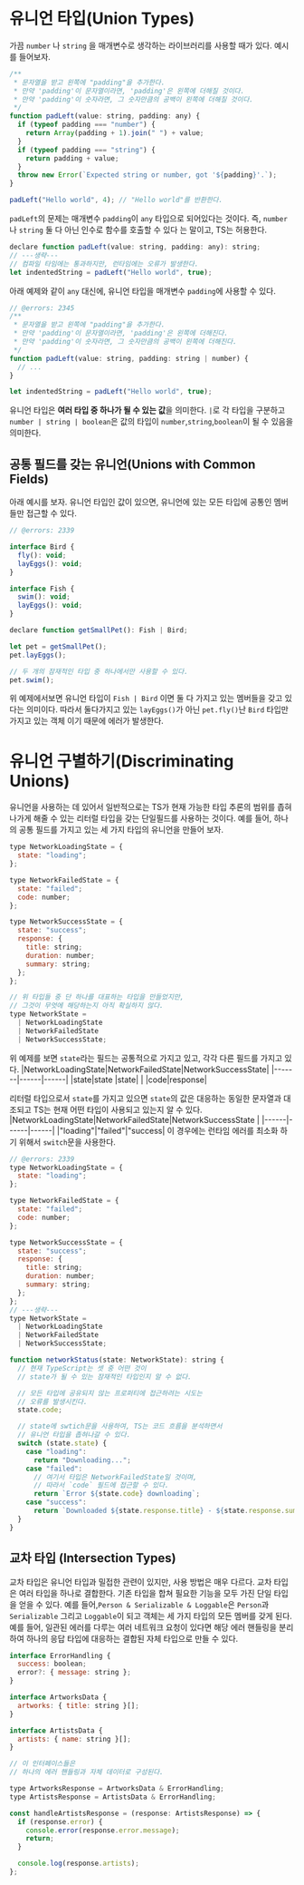 # 유니언 타입(Union Types)

가끔 ```number``` 나 ```string``` 을 매개변수로 생각하는 라이브러리를 사용할 때가 있다. 예시를 들어보자.
```Javascript
/**
 * 문자열을 받고 왼쪽에 "padding"을 추가한다.
 * 만약 'padding'이 문자열이라면, 'padding'은 왼쪽에 더해질 것이다.
 * 만약 'padding'이 숫자라면, 그 숫자만큼의 공백이 왼쪽에 더해질 것이다.
 */
function padLeft(value: string, padding: any) {
  if (typeof padding === "number") {
    return Array(padding + 1).join(" ") + value;
  }
  if (typeof padding === "string") {
    return padding + value;
  }
  throw new Error(`Expected string or number, got '${padding}'.`);
}

padLeft("Hello world", 4); // "Hello world"를 반환한다.
```
```padLeft```의 문제는 매개변수 ```padding```이 ```any``` 타입으로 되어있다는 것이다. 즉, ```number```나 ```string``` 둘 다 아닌 인수로 함수를 호출할 수 있다
는 말이고, TS는 허용한다.

```Javascript
declare function padLeft(value: string, padding: any): string;
// ---생략---
// 컴파일 타임에는 통과하지만, 런타임에는 오류가 발생한다.
let indentedString = padLeft("Hello world", true);

```
아래 예제와 같이 ```any``` 대신에, 유니언 타입을 매개변수 ```padding```에 사용할 수 있다.
```Javascript
// @errors: 2345
/**
 * 문자열을 받고 왼쪽에 "padding"을 추가한다.
 * 만약 'padding'이 문자열이라면, 'padding'은 왼쪽에 더해진다.
 * 만약 'padding'이 숫자라면, 그 숫자만큼의 공백이 왼쪽에 더해진다.
 */
function padLeft(value: string, padding: string | number) {
  // ...
}

let indentedString = padLeft("Hello world", true);
```
유니언 타입은 **여러 타입 중 하나가 될 수 있는 값**을 의미한다. ```|```로 각 타입을 구분하고 ```number | string | boolean```은 
값의 타입이 ```number```,```string```,```boolean```이 될 수 있음을 의미한다.

## 공통 필드를 갖는 유니언(Unions with Common Fields)

아래 예시를 보자. 유니언 타입인 값이 있으면, 유니언에 있는 모든 타입에 공통인 멤버들만 접근할 수 있다.
```Javascript
// @errors: 2339

interface Bird {
  fly(): void;
  layEggs(): void;
}

interface Fish {
  swim(): void;
  layEggs(): void;
}

declare function getSmallPet(): Fish | Bird;

let pet = getSmallPet();
pet.layEggs();

// 두 개의 잠재적인 타입 중 하나에서만 사용할 수 있다.
pet.swim();
```
위 예제에서보면 유니언 타입이 ```Fish | Bird``` 이면 둘 다 가지고 있는 멤버들을 갖고 있다는 의미이다.
따라서 둘다가지고 있는 ```layEggs()```가 아닌 ```pet.fly()```난 ```Bird``` 타입만 가지고 있는 객체 이기 때문에 에러가 발생한다.

# 유니언 구별하기(Discriminating Unions)

유니언을 사용하는 데 있어서 일반적으로는 TS가 현재 가능한 타입 추론의 범위를 좁혀나가게 해줄 수 있는 리터럴 타입을 갖는 단일필드를 사용하는 것이다.
예를 들어, 하나의 공통 필드를 가지고 있는 세 가지 타입의 유니언을 만들어 보자.
```Javascript
type NetworkLoadingState = {
  state: "loading";
};

type NetworkFailedState = {
  state: "failed";
  code: number;
};

type NetworkSuccessState = {
  state: "success";
  response: {
    title: string;
    duration: number;
    summary: string;
  };
};

// 위 타입들 중 단 하나를 대표하는 타입을 만들었지만,
// 그것이 무엇에 해당하는지 아직 확실하지 않다.
type NetworkState =
  | NetworkLoadingState
  | NetworkFailedState
  | NetworkSuccessState;
```
위 예제를 보면 ```state```라는 필드는 공통적으로 가지고 있고, 각각 다른 필드를 가지고 있다.
|NetworkLoadingState|NetworkFailedState|NetworkSuccessState|
|-------|------|------|
|state|state |state|
|      |code|response|

리터럴 타입으로서 ```state```를 가지고 있으면 ```state```의 값은 대응하는 동일한 문자열과 대조되고 TS는 현재 어떤 타입이 사용되고 있는지 알 수 있다.
|NetworkLoadingState|NetworkFailedState|NetworkSuccessState |
|------|------|------|
|"loading"|"failed"|"success|
이 경우에는 런타임 에러를 최소화 하기 위해서 ```switch```문을 사용한다.
```Javascript
// @errors: 2339
type NetworkLoadingState = {
  state: "loading";
};

type NetworkFailedState = {
  state: "failed";
  code: number;
};

type NetworkSuccessState = {
  state: "success";
  response: {
    title: string;
    duration: number;
    summary: string;
  };
};
// ---생략---
type NetworkState =
  | NetworkLoadingState
  | NetworkFailedState
  | NetworkSuccessState;

function networkStatus(state: NetworkState): string {
  // 현재 TypeScript는 셋 중 어떤 것이
  // state가 될 수 있는 잠재적인 타입인지 알 수 없다.

  // 모든 타입에 공유되지 않는 프로퍼티에 접근하려는 시도는
  // 오류를 발생시킨다.
  state.code;

  // state에 swtich문을 사용하여, TS는 코드 흐름을 분석하면서
  // 유니언 타입을 좁혀나갈 수 있다.
  switch (state.state) {
    case "loading":
      return "Downloading...";
    case "failed":
      // 여기서 타입은 NetworkFailedState일 것이며,
      // 따라서 `code` 필드에 접근할 수 있다.
      return `Error ${state.code} downloading`;
    case "success":
      return `Downloaded ${state.response.title} - ${state.response.summary}`;
  }
}
```
## 교차 타입 (Intersection Types)

교차 타입은 유니언 타입과 밀접한 관련이 있지만, 사용 방법은 매우 다르다.
교차 타입은 여러 타입을 하나로 결합한다. 기존 타입을 합쳐 필요한 기능을 모두 가진 단일 타입을 얻을 수 있다.
예를 들어,```Person & Serializable & Loggable```은 ```Person```과 ```Serializable``` 그리고 ```Loggable```이 되고 객체는 세 가지 타입의 모든 멤버를 갖게 된다.
예를 들어, 일관된 에러를 다루는 여러 네트워크 요청이 있다면 해당 에러 핸들링을 분리하여 하나의 응답 타입에 대응하는 결합된 자체 타입으로 만들 수 있다.
```Javascript
interface ErrorHandling {
  success: boolean;
  error?: { message: string };
}

interface ArtworksData {
  artworks: { title: string }[];
}

interface ArtistsData {
  artists: { name: string }[];
}

// 이 인터페이스들은
// 하나의 에러 핸들링과 자체 데이터로 구성된다.

type ArtworksResponse = ArtworksData & ErrorHandling;
type ArtistsResponse = ArtistsData & ErrorHandling;

const handleArtistsResponse = (response: ArtistsResponse) => {
  if (response.error) {
    console.error(response.error.message);
    return;
  }

  console.log(response.artists);
};
```






















